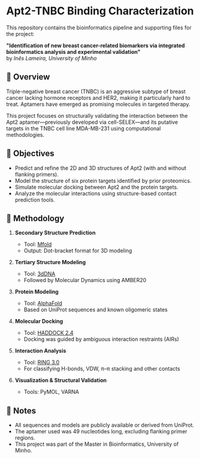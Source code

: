 # Apt2-TNBC Binding Characterization

This repository contains the bioinformatics pipeline and supporting files for the project:

**"Identification of new breast cancer-related biomarkers via integrated bioinformatics analysis and experimental validation"**  
by *Inês Lameira, University of Minho*

## 🧬 Overview

Triple-negative breast cancer (TNBC) is an aggressive subtype of breast cancer lacking hormone receptors and HER2, making it particularly hard to treat. Aptamers have emerged as promising molecules in targeted therapy.

This project focuses on structurally validating the interaction between the Apt2 aptamer—previously developed via cell-SELEX—and its putative targets in the TNBC cell line MDA-MB-231 using computational methodologies.

## 🎯 Objectives

- Predict and refine the 2D and 3D structures of Apt2 (with and without flanking primers).
- Model the structure of six protein targets identified by prior proteomics.
- Simulate molecular docking between Apt2 and the protein targets.
- Analyze the molecular interactions using structure-based contact prediction tools.

## 🧪 Methodology

1. **Secondary Structure Prediction**  
   - Tool: [Mfold](http://unafold.rna.albany.edu/?q=mfold)
   - Output: Dot-bracket format for 3D modeling

2. **Tertiary Structure Modeling**  
   - Tool: [3dDNA](http://biophy.hust.edu.cn/3dDNA/)
   - Followed by Molecular Dynamics using AMBER20

3. **Protein Modeling**  
   - Tool: [AlphaFold](https://www.deepmind.com/open-source/alphafold)
   - Based on UniProt sequences and known oligomeric states

4. **Molecular Docking**  
   - Tool: [HADDOCK 2.4](https://wenmr.science.uu.nl/haddock2.4/)
   - Docking was guided by ambiguous interaction restraints (AIRs)

5. **Interaction Analysis**  
   - Tool: [RING 3.0](http://protein.bio.unipd.it/ring/)
   - For classifying H-bonds, VDW, π–π stacking and other contacts

6. **Visualization & Structural Validation**  
   - Tools: PyMOL, VARNA


## 📌 Notes

- All sequences and models are publicly available or derived from UniProt.
- The aptamer used was 49 nucleotides long, excluding flanking primer regions.
- This project was part of the Master in Bioinformatics, University of Minho.
